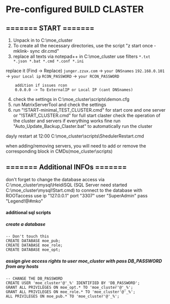 
# Pre-configured BUILD CLASTER
## ======= START =======
1. Unpack in to C:\moe_cluster
2. To create all the necessary directories, use the script "z start once - mklink- sync dir.cmd"
3. replace all texts via notepad++ in C:\moe_cluster use filters ```*.txt *.json *.bat *.cmd *.conf *.ini```

replace it (Find -> Replace)
```junger.zzux.com``` -> ```your DNSnames```
```192.168.0.101``` -> ```your Local ip```
```RCON_PASSWORD``` -> ```your RCON_PASSWORD```

		addition if issues rcon
		0.0.0.0 -> To ExternalIP or Local IP (cant DNSnames)
4. check the settings in C:\moe_cluster\scripts\demon.cfg
5. run MatrixServerTool and check the settings
6. run "!START-minimal_TEST_CLUSTER.cmd" for start core and one server or "!START_CLUSTER.cmd" for full start claster
	check the operation of the cluster and servers
	if everything works fine run "Auto_Update_Backup_Claster.bat" to automatically run the cluster
	
dayly restart at 12:00 C:\moe_cluster\scripts\ShedulerRestart.cmd

when adding/removing servers, you will need to add or remove the corresponding block in CMDs(moe_cluster\scripts)

## ======= Additional INFOs =======
don't forget to change the database access via C:\moe_cluster\mysql\HeidiSQL (SQL Server need started C:\moe_cluster\mysql\!Start.cmd)
to connect to the database with ROOTaccess use ip "127.0.0.1" port "3307" user "SuperAdmin" pass "Legend!@#mko"

#### additional sql scripts

##### create a database
	-- Don't touch this
	CREATE DATABASE moe_pub;
	CREATE DATABASE moe_role;
	CREATE DATABASE moe_opt;

##### assign give access rights to user moe_cluster with pass DB_PASSWORD from any hosts
	-- CHANGE THE DB_PASSWORD
	CREATE USER 'moe_cluster'@'_%' IDENTIFIED BY 'DB_PASSWORD';
	GRANT ALL PRIVILEGES ON moe_opt.* TO 'moe_cluster'@'_%';
	GRANT ALL PRIVILEGES ON moe_role.* TO 'moe_cluster'@'_%';
	ALL PRIVILEGES ON moe_pub.* TO 'moe_cluster'@'_%';
